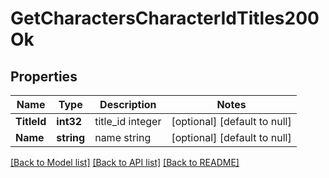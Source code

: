 # GetCharactersCharacterIdTitles200Ok

## Properties
Name | Type | Description | Notes
------------ | ------------- | ------------- | -------------
**TitleId** | **int32** | title_id integer | [optional] [default to null]
**Name** | **string** | name string | [optional] [default to null]

[[Back to Model list]](../README.md#documentation-for-models) [[Back to API list]](../README.md#documentation-for-api-endpoints) [[Back to README]](../README.md)


